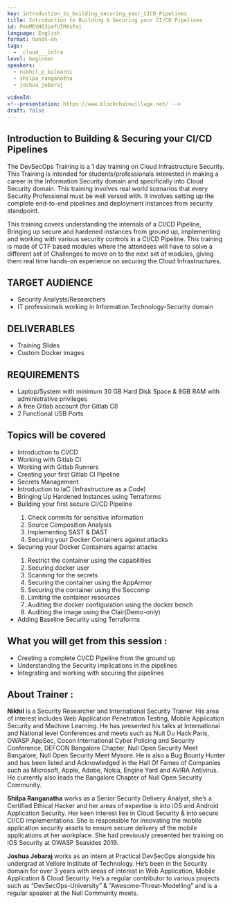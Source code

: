 ```yaml
---
key: introduction_to_building_securing_your_CICD_Pipelines
title: Introduction to Building & Securing your CI/CD Pipelines
id: PmoMEVHO3imfUIMXsPai
language: English
format: hands-on
tags:
  - _cloud___infra
level: beginner
speakers:
  - nikhil_p_kulkarni
  - shilpa_ranganatha
  - joshua_jebaraj
  
videoId: 
<!--presentation: https://www.blockchainvillage.net/ -->
draft: false
---
```

<h2>Introduction to Building & Securing your CI/CD Pipelines</h2>

The DevSecOps Training is a 1 day training on Cloud Infrastructure Security. This Training is intended for students/professionals interested in making a career in the Information Security domain and specifically into Cloud Security domain. This training involves real world scenarios that every Security Professional must be well versed with. It involves setting up the complete end-to-end pipelines and deployment instances from security standpoint.

This training covers understanding the internals of a CI/CD Pipeline, Bringing up secure and hardened instances from ground up, implementing and working with various security controls in a CI/CD Pipeline. This training is made of CTF based modules where the attendees will have to solve a different set of Challenges to move on to the next set of modules, giving them real time hands-on experience on securing the Cloud Infrastructures.

<h2>TARGET AUDIENCE</h2>
<ul>
	<li>Security Analysts/Researchers</li>
	<li>IT professionals working in Information Technology-Security domain</li>
</ul>

<h2>DELIVERABLES</h2>
<ul>
<li>Training Slides </li>
<li>Custom Docker images </li>
</ul>

<h2>REQUIREMENTS</h2>
<ul>
<li>Laptop/System with minimum 30 GB Hard Disk Space & 8GB RAM with administrative privileges </li>
<li>A free Gitlab account (for Gitlab CI)</li>
<li>2 Functional USB Ports</li>
</ul>

<h2>Topics will be covered</h2>
<ul>
<li>Introduction to CI/CD </li>
<li>Working with Gitlab CI </li>
<li>Working with Gitlab Runners </li>
<li>Creating your first Gitlab CI Pipeline </li>
<li>Secrets Management </li>
<li>Introduction to IaC (Infrastructure as a Code) </li>
<li>Bringing Up Hardened Instances using Terraforms </li>
<li>Building your first secure CI/CD Pipeline</li>
	<ol>
		<li>Check commits for sensitive information</li>
		<li>Source Composition Analysis</li>
		<li>Implementing SAST & DAST</li>
		<li>Securing your Docker Containers against attacks</li>
	</ol>
<li>Securing your Docker Containers against attacks</li>
	<ol>
		<li>Restrict the container using the capabilities</li>
		<li>Securing docker user</li>
		<li>Scanning for the secrets</li>
		<li>Securing the container using the AppArmor</li>
		<li>Securing the container using the Seccomp</li>
		<li>Limiting the container resources</li>
		<li>Auditing the docker configuration using the docker bench</li>
		<li>Auditing the image using the Clair(Demo-only)</li>
	</ol>
<li>Adding Baseline Security using Terraforms</li>
</ul>


<h2>What you will get from this session :</h2>
<ul>
	<li>Creating a complete CI/CD Pipeline from the ground up</li>
	<li>Understanding the Security implications in the pipelines</li>
	<li>Integrating and working with securing the pipelines</li>
</ul> 

<h2>About Trainer :</h2>

<b>Nikhil</b> is a Security Researcher and International Security Trainer. His area of interest includes Web Application Penetration Testing, Mobile Application Security and Machine Learning. He has presented his talks at International and National level Conferences and meets such as Nuit Du Hack Paris, OWASP AppSec, Cocon International Cyber Policing and Security Conference, DEFCON Bangalore Chapter, Null Open Security Meet Bangalore, Null Open Security Meet Mysore. He is also a Bug Bounty Hunter and has been listed and Acknowledged in the Hall Of Fames of Companies such as Microsoft, Apple, Adobe, Nokia, Engine Yard and AVIRA Antivirus. He currently also leads the Bangalore Chapter of Null Open Security Community.

<b>Shilpa Ranganatha</b> works as a Senior Security Delivery Analyst, she’s a Certified Ethical Hacker and her areas of expertise is into iOS and Android Application Security. Her keen interest lies in Cloud Security & into secure CI/CD implementations. She is responsible for innovating the mobile application security assets to ensure secure delivery of the mobile applications at her workplace. She had previously presented her training on iOS Security at OWASP Seasides 2019.

<b>Joshua Jebaraj</b> works as an intern at Practical DevSecOps alongside his undergrad at Vellore Institute of Technology. He’s been in the Security domain for over 3 years with areas of interest in Web Application, Mobile Application & Cloud Security. He’s a regular contributor to various projects such as “DevSecOps-University” & “Awesome-Threat-Modelling” and is a regular speaker at the Null Community meets.

<!--
<a align="center" class="btn primary" target="_blank" rel="noopener" href="https://docs.google.com/forms/d/1mWj86bLWtZfsCnfca4dHtD17ppC-RFCsFi-nhZiODWA/">Register</a>
-->